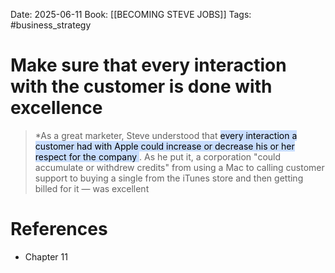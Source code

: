 Date: 2025-06-11
Book: [[BECOMING STEVE JOBS]]
Tags: #business_strategy

# Make sure that every interaction with the customer is done with excellence

>*As a great marketer, Steve understood that <mark style="background: #ADCCFFA6;">every interaction a customer had with Apple could increase or decrease his or her respect for the 
company </mark>. As he put it, a corporation "could accumulate or withdrew credits" from using a Mac to calling customer support to buying a single from 
>the iTunes store and then getting billed for it — was excellent 
# References 
- Chapter 11